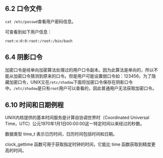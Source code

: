 ## 6.2 口令文件

`cat /etc/passwd`查看用户密码信息。

可查看到如下用户信息：

```
root:x:0:0:root:/root:/bin/bash
```

## 6.4 阴影口令

加密口令是经单向加密算法处理过的用户口令副本。因为此算法是单向的，所以不能从加密口令猜测到原来的口令。但是用户可能设置弱口令如：123456，为了隐藏加密口令，UNIX又在`/etc/shadow`下面将加密口令保存在阴影口令中。`/etc/shadow`是只有`root`用户可以查看的，因此普通用户无法获取加密口令。

## 6.10 时间和日期例程

UNIX内核提供的基本时间服务是计算自协调世界时（Coordinated Universal Time，UTC）公元1970年1月1日00:00:00这一特定时间以来经过的秒数。

数据类型 time_t 表示日历时间，日历时间包括时间和日期。

clock_gettime 函数可用于获取指定时钟的时间，它能比 time 函数获取到精度更高的时间。

